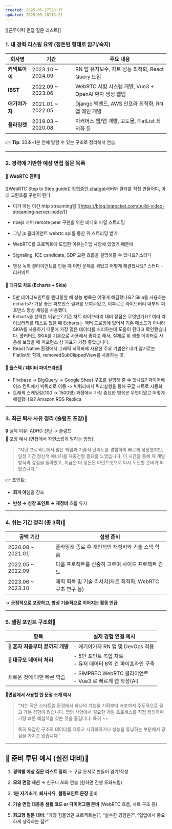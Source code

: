 ```yaml
---
created: 2025-05-27T20:37
updated: 2025-05-28T16:21
---
```


[[근무이력 면접 질문 리스트]]

### 1. **내 경력 리스팅 요약 (정돈된 형태로 암기/숙지)**

|회사명|기간|주요 내용|
|---|---|---|
|**커넥트아이**|2023.10 ~ 2024.09|RN 앱 유지보수, 차트 성능 최적화, React Query 도입|
|**IBST**|2022.09 ~ 2023.06|WebRTC 시험 시스템 개발, Vue3 + OpenAI 환자 생성 웹앱|
|**애기야가자**|2021.01 ~ 2022.05|Django 백엔드, AWS 인프라 최적화, RN 앱 메인 개발|
|**플라잉캣**|2019.03 ~ 2020.08|이커머스 웹/앱 개발, 고도몰, FlatList 최적화 등|

👉 **Tip**: 30초~1분 안에 말할 수 있는 구조로 정리해서 연습

---

### 2. **경력에 기반한 예상 면접 질문 목록**

#### 📌 WebRTC 관련🛑
[[WebRTC Step to Step guide]]
[작업중인 chatgpt](https://chatgpt.com/c/68366c71-3e38-800f-b36b-6fac515597fb)서버와 클라를 직접 만들어야, 아래 교환흐름 구현이 된다.

- 이거 아님 이건 http streaming임
[[https://blog.logrocket.com/build-video-streaming-server-node/]]

- noejs 서버 remote peer 구현을 위한 비디오 파일 스트리밍
- 그냥 js 클라이언트 webrtc api를 통한 위 스트리밍 받기


- WebRTC를 프로젝트에 도입한 이유는? 
     앱 사양에 있었기 때문에
- Signaling, ICE candidate, SDP 교환 흐름을 설명해줄 수 있나요?
    스터디
- 영상 녹화 클라이언트를 만들 때 어떤 문제를 겪었고 어떻게 해결했나요?
     스터디 - 리커넥트

#### 📌 대규모 차트 (Echarts + Skia)

- 5만 데이터포인트를 렌더링할 때 성능 병목은 어떻게 해결했나요?
      Skia를 사용하는 echarts가 가장 좋은 퍼포먼스 결과를 보여주었고, 이후로는 라이브러리 내부의 퍼포먼스 향상 세팅을 사용했다.
- Echarts를 선택한 이유는? 기존 차트 라이브러리 대비 장점은 무엇인가요?
     여러 라이브러리를 테스트 했을 때 Echarts는 벡터 드로잉에 있어서 기존 메소드가 아니라 SKIA를 사용하기 때문에 가장 많은 데이터를 처리하는데 도움이 된다고 확인했습니다. 플러터도 SKIA를 기본으로 사용해서 좋다고 해서, 실제로 위 샘플 데이터로 사용해 보았을 때 퍼포먼스 상 지표가 가장 좋았습니다.
- React Native 환경에서 그래픽 최적화에 사용한 주요 기법은?
     내가 알기로는 Flatlist와 함께, removedSubClippedView를 사용하는 것. 

#### 📌 풀스택 / 데이터 파이프라인🛑

- Firebase → BigQuery → Google Sheet 구조를 설명해 줄 수 있나요?
     파이어베이스 컨픽에서 빅쿼리로 이동 -> 빅쿼리에서 쿼리실행을 통해 구글 시트로 자동화
- 트래픽 스케일링(100 → 1500명) 과정에서 가장 중요한 병목은 무엇이었고 어떻게 해결했나요?
     Amazon RDS Replica

---

### 3. **최근 퇴사 사유 정리 (슬럼프 포장)**🛑

🔒 실제 이유: ADHD 진단 → 슬럼프  
💬 포장 예시 (면접에서 자연스럽게 말하는 방법):

> “지난 프로젝트에서 많은 책임과 기술적 난이도를 경험하며 빠르게 성장했지만, 일정 기간 정신적 에너지를 재충전할 필요를 느꼈습니다. 이 시간을 통해 제 개발 방식과 강점을 돌아봤고, 지금은 더 정돈된 마인드셋으로 다시 도전할 준비가 되었습니다.”

👉 포인트:

- **회피 아님**을 강조
    
- **반성 → 성장 포인트 → 재정비** 흐름 유지
    

---

### 4. **쉬는 기간 정리 (총 3회)**🛑

|공백 기간|설명 준비|
|---|---|
|2020.08 ~ 2021.01|플라잉캣 종료 후 개인적인 재정비와 기술 스택 학습|
|2022.05 ~ 2022.09|다음 프로젝트를 신중히 고르며 사이드 프로젝트 검토|
|2023.06 ~ 2023.10|체력 회복 및 기술 리서치(차트 최적화, WebRTC 구조 연구 등)|

→ **긍정적으로 포장하고, 항상 기술적으로 이어지는 활동 언급**

---

### 5. **셀링 포인트 구조화**🛑

| 항목                    | 실제 경험 연결 예시                                     |
| --------------------- | ----------------------------------------------- |
| 🎯 **혼자 처음부터 끝까지 개발** | - 애기야가자 RN 앱 및 DevOps 적용                        |
| 🧠 **대규모 데이터 처리**     | - 5만 포인트 복합 차트  <br>- 유저 데이터 6억 건 파이프라인 구축      |
| 새로운 것에 대한 빠른 학습       | - SIMPREC WebRTC 클라이언트<br>- Vue3 로 빠르게 앱 작성(AI) |

🛑**면접에서 사용할 한 문장 소개 예시**:

> “저는 작은 스타트업 환경에서 하나의 기능을 기획부터 배포까지 주도적으로 끌고 가본 경험이 많습니다. 앱의 사양에서 필요한 개발 프로세스를 직접 정의하며 가장 빠른 해결책을 찾는 것을 즐깁니다. 특히 ~~
> 
> 특히 복잡한 구조의 데이터를 다루고 시각화하거나 성능을 튜닝하는 부분에서 강점을 가지고 있습니다.”

---

## 🔁 준비 루틴 예시 (실전 대비)🛑

1. **경력별 예상 질문 리스트 정리** → 구글 문서로 만들어 암기/작성
    
2. **모의 면접 세션** → 친구나 AI와 연습 (원하면 진행 도와드림)
    
3. **1분 자기소개**, **퇴사사유**, **셀링포인트 문장** 준비
    
4. **기술 면접 대응용 샘플 코드 or 다이어그램 준비** (WebRTC 흐름, 차트 구조 등)
    
5. **회고형 질문 대비**: “가장 힘들었던 프로젝트는?”, “실수한 경험은?”, “협업에서 중요하게 생각하는 점?”